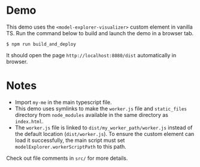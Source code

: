 # Demo

This demo uses the `<model-explorer-visualizer>` custom element in vanilla TS.
Run the command below to build and launch the demo in a browser tab.

```
$ npm run build_and_deploy
```

It should open the page `http://localhost:8080/dist` automatically in browser.

# Notes

- Import `my-me` in the main typescript file.
- This demo uses symlinks to make the `worker.js` file and `static_files`
  directory from `node_modules` available in the same directory as `index.html`.
- The `worker.js` file is linked to `dist/my_worker_path/worker.js` instead of
  the default location (`dist/worker.js`). To ensure the custom element can
  load it successfully, the main script must set
  `modelExplorer.workerScriptPath` to this path.

Check out file comments in `src/` for more details.
